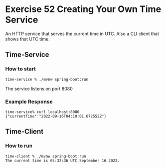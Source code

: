 # Exercise 52 Creating Your Own Time Service

An HTTP service that serves the current time in UTC. Also a CLI client that shows that UTC time.

## Time-Service

### How to start

```
time-service % ./mvnw spring-boot:run
```
The service listens on port 8080

### Example Response

```
time-service% curl localhost:8080
{"currentTime":"2022-09-16T04:19:01.672552Z"}
```

## Time-Client

### How to run

```
time-client % ./mvnw spring-boot:run
The current time is 05:32:36 UTC September 16 2022.
```
